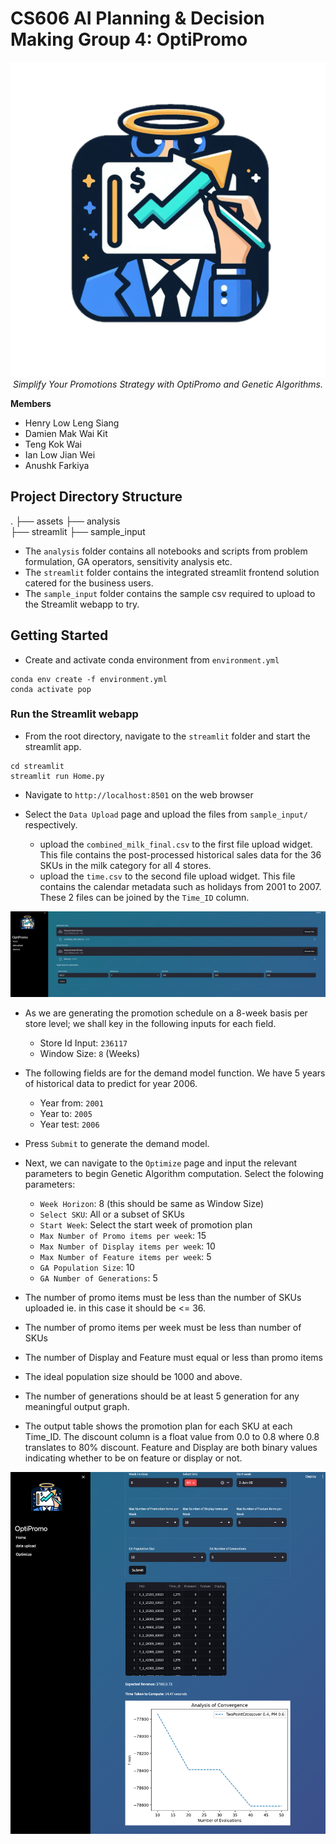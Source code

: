 # CS606 AI Planning & Decision Making Group 4: OptiPromo

<center><img src="streamlit/logo.png"><br><i>Simplify Your Promotions Strategy with OptiPromo and Genetic Algorithms.</i></center>

**Members**

- Henry Low Leng Siang
- Damien Mak Wai Kit
- Teng Kok Wai
- Ian Low Jian Wei
- Anushk Farkiya

## Project Directory Structure

.
├── assets
├── analysis  
├── streamlit
├── sample_input

- The `analysis` folder contains all notebooks and scripts from problem formulation, GA operators, sensitivity analysis etc.
- The `streamlit` folder contains the integrated streamlit frontend solution catered for the business users.
- The `sample_input` folder contains the sample csv required to upload to the Streamlit webapp to try.

## Getting Started

- Create and activate conda environment from `environment.yml`

```
conda env create -f environment.yml
conda activate pop
```

### Run the Streamlit webapp

- From the root directory, navigate to the `streamlit` folder and start the streamlit app.

```
cd streamlit
streamlit run Home.py
```

- Navigate to `http://localhost:8501` on the web browser

- Select the `Data Upload` page and upload the files from `sample_input/` respectively.
  - upload the `combined_milk_final.csv` to the first file upload widget. This file contains the post-processed historical sales data for the 36 SKUs in the milk category for all 4 stores.
  - upload the `time.csv` to the second file upload widget. This file contains the calendar metadata such as holidays from 2001 to 2007. These 2 files can be joined by the `Time_ID` column.

![Data Upload](assets/01_optipromo_upload_data.png)

- As we are generating the promotion schedule on a 8-week basis per store level; we shall key in the following inputs for each field.
  - Store Id Input: `236117`
  - Window Size: `8` (Weeks)
- The following fields are for the demand model function. We have 5 years of historical data to predict for year 2006.
  - Year from: `2001`
  - Year to: `2005`
  - Year test: `2006`
- Press `Submit` to generate the demand model.

- Next, we can navigate to the `Optimize` page and input the relevant parameters to begin Genetic Algorithm computation. Select the folowing parameters:

  - `Week Horizon`: 8 (this should be same as Window Size)
  - `Select SKU`: All or a subset of SKUs
  - `Start Week`: Select the start week of promotion plan
  - `Max Number of Promo items per week`: 15
  - `Max Number of Display items per week`: 10
  - `Max Number of Feature items per week`: 5
  - `GA Population Size`: 10
  - `GA Number of Generations`: 5

- The number of promo items must be less than the number of SKUs uploaded ie. in this case it should be <= 36.
- The number of promo items per week must be less than number of SKUs
- The number of Display and Feature must equal or less than promo items
- The ideal population size should be 1000 and above.
- The number of generations should be at least 5 generation for any meaningful output graph.
- The output table shows the promotion plan for each SKU at each Time_ID. The discount column is a float value from 0.0 to 0.8 where 0.8 translates to 80% discount. Feature and Display are both binary values indicating whether to be on feature or display or not.

![Optimize](assets/02_optipromo_optimize.png)
